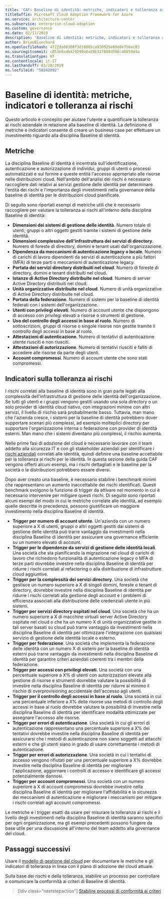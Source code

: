 ```yaml
---
title: 'CAF: Baseline di identità: metriche, indicatori e tolleranza ai rischi'
titleSuffix: Microsoft Cloud Adoption Framework for Azure
ms.service: architecture-center
ms.subservice: enterprise-cloud-adoption
ms.custom: governance
ms.date: 02/11/2019
description: 'Baseline di identità: metriche, indicatori e tolleranza ai rischi'
author: BrianBlanchard
ms.openlocfilehash: 4722de66308f3d18885ca930925e68e0e756ec03
ms.sourcegitcommit: c053e6edb429299a0ad9b327888d596c48859d4a
ms.translationtype: HT
ms.contentlocale: it-IT
ms.lasthandoff: 03/20/2019
ms.locfileid: "58242092"
---
```

# <a name="identity-baseline-metrics-indicators-and-risk-tolerance"></a>Baseline di identità: metriche, indicatori e tolleranza ai rischi

Questo articolo è concepito per aiutare l'utente a quantificare la tolleranza ai rischi aziendale in relazione alla baseline di identità. La definizione di metriche e indicatori consente di creare un business case per effettuare un investimento riguardo alla disciplina Baseline di identità.

## <a name="metrics"></a>Metriche

La disciplina Baseline di identità è incentrata sull'identificazione, autenticazione e autorizzazione di individui, gruppi di utenti o processi automatizzati e sul fornire a queste entità l'accesso appropriato alle risorse nelle distribuzioni cloud. Nell'ambito dell'analisi dei rischi è necessario raccogliere dati relativi ai servizi gestione delle identità per determinare l'entità dei rischi e l'importanza degli investimenti nella governance della baseline di identità per le distribuzioni cloud pianificate.

Di seguito sono riportati esempi di metriche utili che è necessario raccogliere per valutare la tolleranza ai rischi all'interno della disciplina Baseline di identità:

- **Dimensioni dei sistemi di gestione delle identità**. Numero totale di utenti, gruppi o altri oggetti gestiti tramite i sistemi di gestione delle identità.
- **Dimensioni complessive dell'infrastruttura dei servizi di directory**. Numero di foreste di directory, domini e tenant usati dall'organizzazione.
- **Dipendenza da meccanismi di autenticazione legacy o locale**. Numero di carichi di lavoro dipendenti da servizi di autenticazione a più fattori (MFA) di terze parti o meccanismi di autenticazione legacy.
- **Portata dei servizi directory distribuiti nel cloud**. Numero di foreste di directory, domini e tenant distribuiti nel cloud.
- **Istanze di Active Directory distribuite nel cloud**. Numero di server Active Directory distribuiti nel cloud.
- **Unità organizzative distribuite nel cloud**. Numero di unità organizzative di Active Directory distribuite nel cloud.
- **Portata della federazione**. Numero di sistemi per la baseline di identità federati con i sistemi dell'organizzazione.  
- **Utenti con privilegi elevati**. Numero di account utente che dispongono di accesso con privilegi elevati a risorse o strumenti di gestione.
- **Uso del controllo degli accessi in base al ruolo**. Numero di sottoscrizioni, gruppi di risorse o singole risorse non gestite tramite il controllo degli accessi in base al ruolo.
- **Attestazioni di autenticazione**. Numero di tentativi di autenticazione utente riusciti e non riusciti.
- **Attestazioni di autorizzazione**. Numero di tentativi riusciti e falliti di accedere alle risorse da parte degli utenti.
- **Account compromessi**. Numero di account utente che sono stati compromessi.

## <a name="risk-tolerance-indicators"></a>Indicatori sulla tolleranza ai rischi

I rischi correlati alla baseline di identità sono in gran parte legati alla complessità dell'infrastruttura di gestione delle identità dell'organizzazione. Se tutti gli utenti e i gruppi vengono gestiti usando una sola directory o un solo provider di identità cloud nativo, con integrazioni minime con altri servizi, il livello di rischio sarà probabilmente basso. Tuttavia, man mano che l'azienda cresce, i sistemi per la baseline di identità potrebbero dover supportare scenari più complessi, ad esempio molteplici directory per supportare l'organizzazione interna o federazione con provider di identità esterni. Man mano che i sistemi diventano più complessi, il rischio aumenta.

Nelle prime fasi di adozione del cloud è necessario lavorare con il team addetto alla sicurezza IT e con gli stakeholder aziendali per identificare i [rischi aziendali](business-risks.md) correlati alle identità, quindi definire una baseline accettabile per la tolleranza ai rischi per le identità. In questa sezione della guida CAF vengono offerti alcuni esempi, ma i rischi dettagliati e le baseline per la società o le distribuzioni potrebbero essere diversi.

Dopo aver creato una baseline, è necessario stabilire i benchmark minimi che rappresentano un aumento inaccettabile dei rischi identificati. Questi benchmark svolgono la funzione di trigger da attivare nel momento in cui è necessario intervenire per mitigare questi rischi. Di seguito sono riportati alcuni esempi del modo in cui le metriche correlate alle identità, ad esempio quelle descritte in precedenza, possono giustificare un maggiore investimento nella disciplina Baseline di identità.

- **Trigger per numero di account utente**. Un'azienda con un numero superiore a X di utenti, gruppi o altri oggetti gestiti dai sistemi di gestione delle identità può trarre vantaggio da investimenti nella disciplina Baseline di identità per assicurare una governance efficiente su un numero elevato di account.
- **Trigger per le dipendenze da servizi di gestione delle identità locali**. Una società che sta pianificando la migrazione nel cloud di carichi di lavoro che richiedono funzionalità di autenticazione legacy o MFA di terze parti dovrebbe investire nella disciplina Baseline di identità per ridurre i rischi correlati al refactoring o alla distribuzione di infrastrutture cloud aggiuntive.
- **Trigger per la complessità dei servizi directory**. Una società che gestisce un numero superiore a X di singoli domini, foreste o tenant di directory, dovrebbe investire nella disciplina Baseline di identità per ridurre i rischi correlati alla gestione degli account e i problemi di efficienza associati alla distribuzione delle credenziali utente in più sistemi.
- **Trigger per servizi directory ospitati nel cloud**. Una società che ha un numero superiore a X di macchine virtuali server Active Directory ospitate nel cloud o che ha un numero X di unità organizzative gestite in tali server basati su cloud può trarre vantaggio da investimenti nella disciplina Baseline di identità per ottimizzare l'integrazione con qualsiasi servizio di gestione delle identità locale o esterno.
- **Trigger per federazione**. Una società che implementa la federazione delle identità con un numero X di sistemi per la baseline di identità esterni può trarre vantaggio da investimenti nella disciplina Baseline di identità per garantire criteri aziendali coerenti tra i membri della federazione.
- **Trigger per accessi con privilegi elevati**. Una società con una percentuale superiore a X% di utenti con autorizzazioni elevate alla gestione di risorse e strumenti dovrebbe valutare la possibilità di investire nella disciplina Baseline di identità per ridurre al minimo il rischio di overprovisioning accidentale dell'accesso agli utenti.
- **Trigger per il controllo degli accessi in base al ruolo**. Una società in cui una percentuale inferiore a X% delle risorse usa metodi di controllo degli accessi in base al ruolo dovrebbe valutare la possibilità di investire nella disciplina Baseline di identità per identificare modalità ottimizzate per assegnare l'accesso alle risorse.
- **Trigger per errori di autenticazione**. Una società in cui gli errori di autenticazione rappresentano una percentuale superiore a X% dei tentativi dovrebbe investire nella disciplina Baseline di identità per assicurarsi che i metodi di autenticazione non siano soggetti ad attacchi esterni e che gli utenti siano in grado di usare correttamente i metodi di autenticazione.
- **Trigger per errori di autorizzazione**. Una società in cui i tentativi di accesso vengono rifiutati per una percentuale superiore a X% dovrebbe investire nella disciplina Baseline di identità per migliorare l'applicazione, aggiornare i controlli di accesso e identificare gli accessi potenzialmente dannosi.
- **Trigger per account compromessi**. Una società con un numero superiore a X di account compromessi dovrebbe investire nella disciplina Baseline di identità per migliorare l'affidabilità e la sicurezza dei meccanismi di autenticazione e migliorare i meccanismi per mitigare i rischi correlati agli account compromessi.

Le metriche e i trigger esatti da usare per misurare la tolleranza ai rischi e il livello degli investimenti nella disciplina Baseline di identità saranno specifici per ogni organizzazione, ma gli esempi precedenti possono fungere da base utile per una discussione all'interno del team addetto alla governance del cloud.

## <a name="next-steps"></a>Passaggi successivi

Usare il [modello di gestione del cloud](./template.md) per documentare le metriche e gli indicatori di tolleranza in linea con il piano di adozione del cloud attuale.

Sulla base dei rischi e della tolleranza, stabilire un processo per controllare e comunicare la conformità ai criteri di Baseline di identità.

> [!div class="nextstepaction"]
> [Stabilire processi di conformità ai criteri](compliance-processes.md)
